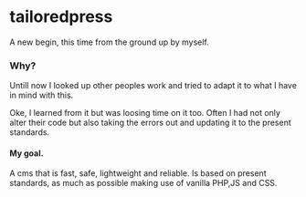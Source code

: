 # tailoredpress
A new begin, this time from the ground up by myself.
### Why?
Untill now I looked up other peoples work and tried to adapt it to what I have in mind with this.

Oke, I learned from it but was loosing time on it too. Often I had not only alter their code but also taking the errors out and updating it to the present standards.

#### My goal.
A cms that is fast, safe, lightweight and reliable. Is based on present standards, as much as possible  making use of vanilla PHP,JS and CSS.
